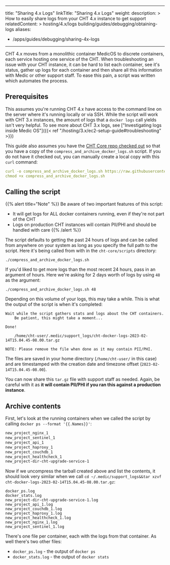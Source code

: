 ---
title: "Sharing 4.x Logs"
linkTitle: "Sharing 4.x Logs"
weight:
description: >
  How to easily share logs from your CHT 4.x instance to get support
relatedContent: >
  hosting/4.x/logs
  building/guides/debugging/obtaining-logs
aliases:
   - /apps/guides/debugging/sharing-4x-logs
----

CHT 4.x moves from a monolithic container MedicOS to discrete containers, each service hosting one service of the CHT. When troubleshooting an issue with your CHT instance, it can be hard to list each container, see it's status, gather up logs for each container and then share all this information with Medic or other support staff.  To ease this pain, a script was written which automates the process.

## Prerequisites

This assumes you're running CHT 4.x have access to the command line on the server where it's running locally or via SSH. While the script will work with CHT 3.x instances, the amount of logs that a `docker logs` call yields isn't very helpful. To see more about CHT 3.x logs, see ["Investigating logs inside Medic OS"]({{< ref "/hosting/3.x/ec2-setup-guide#troubleshooting" >}})

This guide also assumes you have the [CHT Core repo checked out](https://github.com/medic/cht-core/) so that you have a copy of the `compress_and_archive_docker_logs.sh` script. If you do not have it checked out, you can manually create a local copy with this `curl` command:

```yaml
curl -o compress_and_archive_docker_logs.sh https://raw.githubusercontent.com/medic/cht-core/master/scripts/compress_and_archive_docker_logs.sh
chmod +x compress_and_archive_docker_logs.sh
```

## Calling the script

{{% alert title="Note" %}} 
Be aware of two important features of this script:
* It will get logs for ALL docker containers running, even if they're not part of the CHT
* Logs on production CHT instances will contain PII/PHI and should be handled with care
{{% /alert %}}


The script defaults to getting the past 24 hours of logs and can be called from anywhere on your system as long as you specify the full path to the script.  Here it's being called from with in the `cht-core/scripts` directory:

```
./compress_and_archive_docker_logs.sh
```

If you'd liked to get more logs than the most recent 24 hours, pass in an argument of hours.  Here we're asking for 2 days worth of logs by using `48` as the argument:

```
./compress_and_archive_docker_logs.sh 48
```

Depending on this volume of your logs, this may take a while. This is what the output of the script is when it's completed:

```
Wait while the script gathers stats and logs about the CHT containers.
    Be patient, this might take a moment... 

Done!

    /home/cht-user/.medic/support_logs/cht-docker-logs-2023-02-14T15.04.45-08.00.tar.gz

NOTE: Please remove the file when done as it may contain PII/PHI.
```

The files are saved in your home directory (`/home/cht-user/` in this case) and are timestamped with the creation date and timezone offset (`2023-02-14T15.04.45-08.00`). 

You can now share this `tar.gz` file with support staff as needed. Again, be careful with it as **it will contain PII/PHI if you ran this against a production instance**.

## Archive contents

First, let's look at the running containers when we called the script by calling `docker ps --format '{{.Names}}'`:

```bash
new_project_nginx_1
new_project_sentinel_1
new_project_api_1
new_project_haproxy_1
new_project_couchdb_1
new_project_healthcheck_1
new_project-dir-cht-upgrade-service-1
```

Now if we uncompress the tarball created above and list the contents, it should look very similar when we call `cd ~/.medic/support_logs&&tar xzvf cht-docker-logs-2023-02-14T15.04.45-08.00.tar.gz`:

```
docker_ps.log
docker_stats.log
new_project-dir-cht-upgrade-service-1.log
new_project_api_1.log
new_project_couchdb_1.log
new_project_haproxy_1.log
new_project_healthcheck_1.log
new_project_nginx_1.log
new_project_sentinel_1.log
```

There's one file per container, each with the logs from that container.  As well there's two other files:

* `docker_ps.log` - the output of `docker ps` 
* `docker_stats.log` - the output of `docker stats` 
